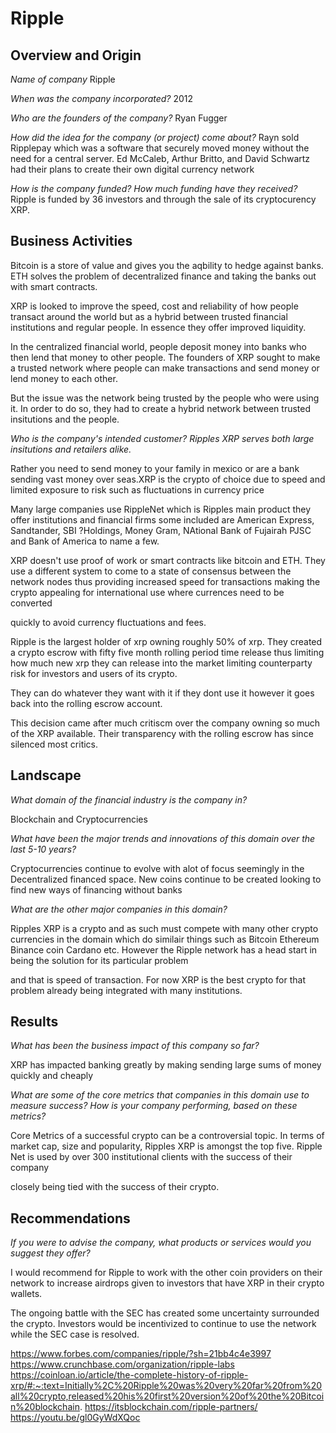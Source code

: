 # Ripple 

## Overview and Origin

*Name of company*  Ripple

*When was the company incorporated?* 2012

*Who are the founders of the company?* Ryan Fugger 

*How did the idea for the company (or project) come about?* Rayn sold Ripplepay which was a software that securely moved money without the need for a central server. Ed McCaleb, Arthur Britto, and David Schwartz had their plans to create their own digital currency network

*How is the company funded? How much funding have they received?* Ripple is funded by 36 investors and  through the sale of its cryptocurency XRP.


## Business Activities

 Bitcoin is a store of value and gives you the aqbility to hedge against banks. ETH solves the problem of decentralized finance and taking the banks out with smart contracts. 

XRP is looked to improve the speed, cost and reliability of how people transact around the world but as a hybrid between trusted financial institutions and regular people. In essence they offer improved liquidity. 

In the centralized financial world, people deposit money into banks who then lend that money to other people. The founders of XRP sought to make a trusted network where people can make transactions and send money or lend money to each other. 

But the issue was the network being trusted by the people who were using it. In order to do so, they had to create a hybrid network between trusted insitutions and the people.

*Who is the company's intended customer? Ripples XRP serves both large insitutions and retailers alike.* 

Rather you need to send money to your family in mexico or are a bank sending vast money over seas.XRP is the crypto of choice due to speed and limited exposure to risk such as fluctuations in currency price

 Many large companies use RippleNet which is Ripples main product they offer institutions and financial firms some included are American Express, Sandtander, SBI ?Holdings, Money Gram, NAtional Bank of Fujairah PJSC and Bank of America to name a few.

XRP doesn't use proof of work or smart contracts like bitcoin and ETH. They use a different system to come to a state of consensus between the network nodes thus providing increased speed for transactions making the crypto appealing for international use where currences need to be converted 

quickly to avoid currency fluctuations and fees.

Ripple is the largest holder of xrp owning roughly 50% of xrp. They created a crypto escrow with fifty five month rolling period time release thus limiting how much new xrp they can release into the market limiting counterparty risk for investors and users of its crypto.

They can do whatever they want with it if they dont use it however it goes back into the rolling escrow account.  
 
 This decision came after much critiscm over the company owning so much of the XRP available. Their transparency with the rolling escrow has since silenced most critics.


## Landscape

*What domain of the financial industry is the company in?*

 Blockchain and Cryptocurrencies 

*What have been the major trends and innovations of this domain over the last 5-10 years?*

Cryptocurrencies continue to evolve with alot of focus seemingly in the Decentralized financed space. New coins continue to be created looking to find new ways of financing without banks

*What are the other major companies in this domain?* 

Ripples XRP is a crypto and as such must compete with many other crypto currencies in the domain which do similair things such as Bitcoin Ethereum  Binance coin Cardano etc. However the Ripple network has a head start in being the solution for its particular problem 

and that is speed of transaction. For now XRP is the best crypto for that problem already being integrated with many institutions.





## Results

*What has been the business impact of this company so far?*

XRP has impacted banking greatly by making sending large sums of money quickly and cheaply

*What are some of the core metrics that companies in this domain use to measure success? How is your company performing, based on these metrics?*

Core Metrics of a successful crypto can be a controversial topic. In terms of market cap, size and popularity, Ripples XRP is amongst the top five. Ripple Net is used by over 300 institutional clients with the success of their company

closely being tied with the success of their crypto. 



## Recommendations

*If you were to advise the company, what products or services would you suggest they offer?* 

I would recommend for Ripple to work with the other coin providers on their network to increase airdrops given to investors that have XRP in their crypto wallets.

The ongoing battle with the SEC has created some uncertainty surrounded the crypto. Investors would be incentivized to continue to use the network while the SEC case is resolved.



https://www.forbes.com/companies/ripple/?sh=21bb4c4e3997
https://www.crunchbase.com/organization/ripple-labs
https://coinloan.io/article/the-complete-history-of-ripple-xrp/#:~:text=Initially%2C%20Ripple%20was%20very%20far%20from%20all%20crypto,released%20his%20first%20version%20of%20the%20Bitcoin%20blockchain.
https://itsblockchain.com/ripple-partners/
https://youtu.be/gl0GyWdXQoc